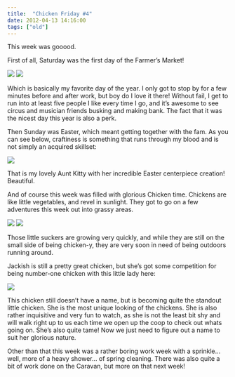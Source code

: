 ```yaml
---
title:  "Chicken Friday #4"
date: 2012-04-13 14:16:00
tags: ["old"]
---
```


This week was gooood.

First of all, Saturday was the first day of the Farmer’s Market!


<img src="/uploads/2012/04/weekly01.jpg">
<img src="/uploads/2012/04/weekly02.jpg">


Which is basically my favorite day of the year. I only got to stop by for a few minutes before and after work, but boy do I love it there! Without fail, I get to run into at least five people I like every time I go, and it’s awesome to see circus and musician friends busking and making bank. The fact that it was the nicest day this year is also a perk.

Then Sunday was Easter, which meant getting together with the fam. As you can see below, craftiness is something that runs through my blood and is not simply an acquired skillset:


<img src="/uploads/2012/04/weekly03.jpg">


That is my lovely Aunt Kitty with her incredible Easter centerpiece creation! Beautiful.

And of course this week was filled with glorious Chicken time. Chickens are like little vegetables, and revel in sunlight. They got to go on a few adventures this week out into grassy areas.


<img src="/uploads/2012/04/weekly04.jpg">
<img src="/uploads/2012/04/weekly05.jpg">


Those little suckers are growing very quickly, and while they are still on the small side of being chicken-y, they are very soon in need of being outdoors running around.

Jackish is still a pretty great chicken, but she’s got some competition for being number-one chicken with this little lady here:


<img src="/uploads/2012/04/weekly06.jpg">


This chicken still doesn’t have a name, but is becoming quite the standout little chicken. She is the most unique looking of the chickens. She is also rather inquisitive and very fun to watch, as she is not the least bit shy and will walk right up to us each time we open up the coop to check out whats going on. She’s also quite tame! Now we just need to figure out a name to suit her glorious nature.

Other than that this week was a rather boring work week with a sprinkle… well, more of a heavy shower… of spring cleaning. There was also quite a bit of work done on the Caravan, but more on that next week!
